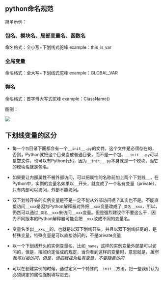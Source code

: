 ## python命名规范

简单示例：
### 包名、模块名、局部变量名、函数名
命名格式：全小写+下划线式驼峰
example：this_is_var

### 全局变量
命名格式：全大写+下划线式驼峰
example：GLOBAL_VAR

### 类名
命名格式：首字母大写式驼峰
example：ClassName()

图例：

![](http://7xq50z.com5.z0.glb.clouddn.com/python-norm.png)

## 下划线变量的区分

- 每一个`包`目录下面都会有一个`__init__.py`的文件，这个文件是必须存在的，否则，Python就把这个目录当成普通目录，而不是一个包。`__init__.py`可以是空文件，也可以有Python代码，因为`__init__.py`本身就是一个模块，而它的模块名就是包名。  

- 如果要让内部属性不被外部访问，可以把属性的名称前加上两个下划线`__`，在Python中，实例的变量名如果以`__`开头，就变成了一个私有变量（private），只有内部可以访问，外部不能访问。  

- 双下划线开头的实例变量是不是一定不能从外部访问呢？其实也不是。不能直接访问`__xxx`是因为Python解释器对外把`__xxx`变量改成了`_类名__xxx`，所以，仍然可以通过`_类名__xxx`来访问`__xxx`变量。但是强烈建议你不要这么干，因为不同版本的Python解释器可能会把`__xxx`改成不同的变量名。

- 变量名类似`__xxx__`的，也就是以双下划线开头，并且以双下划线结尾的，是特殊变量，特殊变量是可以直接访问的，不是private变量

- 以一个下划线开头的实例变量名，比如`_name`，这样的实例变量外部是可以访问的，但是，按照约定俗成的规定，当你看到这样的变量时，意思就是，*虽然我可以被访问，但是，请把我视为私有变量，不要随意访问*

- 可以在创建实例的时候，通过定义一个特殊的`__init__`方法，把一些我们认为必须绑定的属性强制填写进去。
